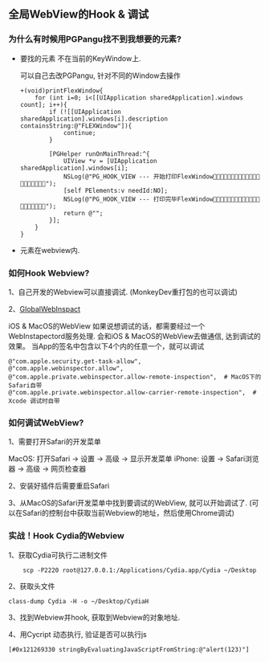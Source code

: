 ## 全局WebView的Hook & 调试

### 为什么有时候用PGPangu找不到我想要的元素?

- 要找的元素 不在当前的KeyWindow上.
	
	可以自己去改PGPangu, 针对不同的Window去操作
	
	
	```
	+(void)printFlexWindow{
	    for (int i=0; i<[[UIApplication sharedApplication].windows count]; i++){
	        if (![[UIApplication sharedApplication].windows[i].description containsString:@"FLEXWindow"]){
	            continue;
	        }
	
	        [PGHelper runOnMainThread:^{
	            UIView *v = [UIApplication sharedApplication].windows[i];
	            NSLog(@"PG_HOOK_VIEW --- 开始打印FlexWindow👊👊👊👊👊👊👊👊👊👊👊👊👊👊👊👊👊👊👊👊");
	            [self PElements:v needId:NO];
	            NSLog(@"PG_HOOK_VIEW --- 打印完毕FlexWindow👊👊👊👊👊👊👊👊👊👊👊👊👊👊👊👊👊👊👊👊");
	            return @"";
	        }];
	    }
	}
	
	```

- 元素在webview内.


### 如何Hook Webview?

1、自己开发的Webview可以直接调试. (MonkeyDev重打包的也可以调试)

2、[GlobalWebInspact](https://github.com/ChiChou/GlobalWebInspect)

iOS & MacOS的WebView 如果说想调试的话，都需要经过一个WebInstapectord服务处理. 会和iOS & MacOS的WebView去做通信, 达到调试的效果。 当App的签名中包含以下4个内的任意一个，就可以调试
```
@"com.apple.security.get-task-allow",
@"com.apple.webinspector.allow",
@"com.apple.private.webinspector.allow-remote-inspection",  # MacOS下的Safari自带
@"com.apple.private.webinspector.allow-carrier-remote-inspection",  # Xcode 调试时自带
```


### 如何调试WebView?

1、需要打开Safari的开发菜单

MacOS: 打开Safari -> 设置 -> 高级 -> 显示开发菜单
iPhone: 设置 -> Safari浏览器 -> 高级 -> 网页检查器

2、安装好插件后需要重启Safari

3、从MacOS的Safari开发菜单中找到要调试的WebView, 就可以开始调试了.
(可以在Safari的控制台中获取当前Webview的地址，然后使用Chrome调试)


### 实战！Hook Cydia的Webview

1、获取Cydia可执行二进制文件

```
	scp -P2220 root@127.0.0.1:/Applications/Cydia.app/Cydia ~/Desktop
```

2、获取头文件

```
class-dump Cydia -H -o ~/Desktop/CydiaH
```

3、找到Webview并hook, 获取到Webview的对象地址.


4、用Cycript 动态执行, 验证是否可以执行js

```
[#0x121269330 stringByEvaluatingJavaScriptFromString:@"alert(123)"]
```















